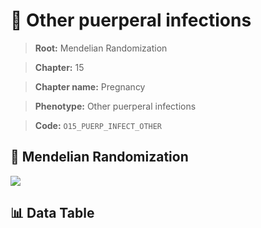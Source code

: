 # 🧪 Other puerperal infections

> **Root:** Mendelian Randomization

> **Chapter:** 15  

> **Chapter name:** Pregnancy

> **Phenotype:** Other puerperal infections  

> **Code:** `O15_PUERP_INFECT_OTHER`

## 🧬 Mendelian Randomization  

<img src="/MR/Figures/Forward/O15_PUERP_INFECT_OTHER.png"/>

## 📊 Data Table

<CsvTableMRF src="/public/MR/Data/Forward/O15_PUERP_INFECT_OTHER.csv"/>

